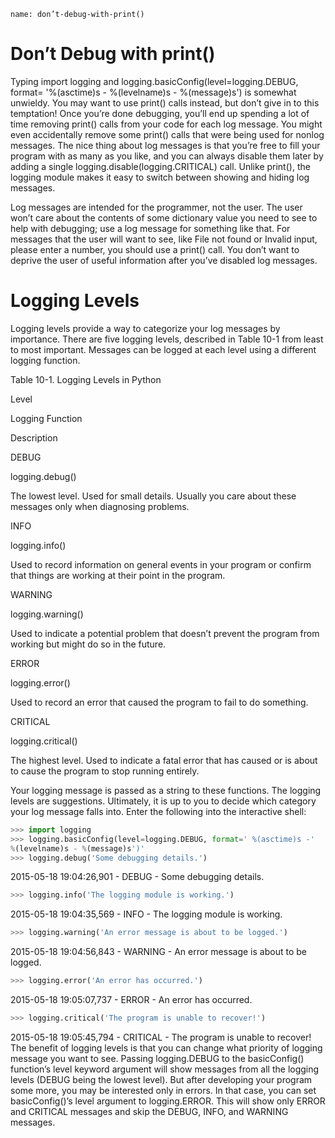 ```ngMeta
name: don’t-debug-with-print()
```
# Don’t Debug with print()
Typing import logging and logging.basicConfig(level=logging.DEBUG, format= '%(asctime)s - %(levelname)s - %(message)s') is somewhat unwieldy. You may want to use print() calls instead, but don’t give in to this temptation! Once you’re done debugging, you’ll end up spending a lot of time removing print() calls from your code for each log message. You might even accidentally remove some print() calls that were being used for nonlog messages. The nice thing about log messages is that you’re free to fill your program with as many as you like, and you can always disable them later by adding a single logging.disable(logging.CRITICAL) call. Unlike print(), the logging module makes it easy to switch between showing and hiding log messages.

Log messages are intended for the programmer, not the user. The user won’t care about the contents of some dictionary value you need to see to help with debugging; use a log message for something like that. For messages that the user will want to see, like File not found or Invalid input, please enter a number, you should use a print() call. You don’t want to deprive the user of useful information after you’ve disabled log messages.

# Logging Levels
Logging levels provide a way to categorize your log messages by importance. There are five logging levels, described in Table 10-1 from least to most important. Messages can be logged at each level using a different logging function.

Table 10-1. Logging Levels in Python

Level

Logging Function

Description

DEBUG

logging.debug()

The lowest level. Used for small details. Usually you care about these messages only when diagnosing problems.

INFO

logging.info()

Used to record information on general events in your program or confirm that things are working at their point in the program.

WARNING

logging.warning()

Used to indicate a potential problem that doesn’t prevent the program from working but might do so in the future.

ERROR

logging.error()

Used to record an error that caused the program to fail to do something.

CRITICAL

logging.critical()

The highest level. Used to indicate a fatal error that has caused or is about to cause the program to stop running entirely.

Your logging message is passed as a string to these functions. The logging levels are suggestions. Ultimately, it is up to you to decide which category your log message falls into. Enter the following into the interactive shell:

```python
>>> import logging
>>> logging.basicConfig(level=logging.DEBUG, format=' %(asctime)s -'
%(levelname)s - %(message)s')'
>>> logging.debug('Some debugging details.')
```
2015-05-18 19:04:26,901 - DEBUG - Some debugging details.
```python
>>> logging.info('The logging module is working.')
```
2015-05-18 19:04:35,569 - INFO - The logging module is working.
```python
>>> logging.warning('An error message is about to be logged.')
```
2015-05-18 19:04:56,843 - WARNING - An error message is about to be logged.
```python
>>> logging.error('An error has occurred.')
```
2015-05-18 19:05:07,737 - ERROR - An error has occurred.
```python
>>> logging.critical('The program is unable to recover!')
```
2015-05-18 19:05:45,794 - CRITICAL - The program is unable to recover!
The benefit of logging levels is that you can change what priority of logging message you want to see. Passing logging.DEBUG to the basicConfig() function’s level keyword argument will show messages from all the logging levels (DEBUG being the lowest level). But after developing your program some more, you may be interested only in errors. In that case, you can set basicConfig()’s level argument to logging.ERROR. This will show only ERROR and CRITICAL messages and skip the DEBUG, INFO, and WARNING messages.


